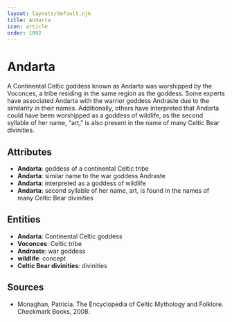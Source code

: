 ```yaml
---
layout: layouts/default.njk
title: Andarta
icon: article
order: 1092
---
```

# Andarta

A Continental Celtic goddess known as Andarta was worshipped by the Voconces, a tribe residing in the same region as the goddess. Some experts have associated Andarta with the warrior goddess Andraste due to the similarity in their names. Additionally, others have interpreted that Andarta could have been worshipped as a goddess of wildlife, as the second syllable of her name, “art,” is also present in the name of many Celtic Bear divinities.

## Attributes

- **Andarta**: goddess of a continental Celtic tribe
- **Andarta**: similar name to the war goddess Andraste
- **Andarta**: interpreted as a goddess of wildlife
- **Andarta**: second syllable of her name, art, is found in the names of many Celtic Bear divinities

## Entities

- **Andarta**: Continental Celtic goddess
- **Voconces**: Celtic tribe
- **Andraste**: war goddess
- **wildlife**: concept
- **Celtic Bear divinities**: divinities

## Sources

- Monaghan, Patricia. The Encyclopedia of Celtic Mythology and Folklore. Checkmark Books, 2008.

